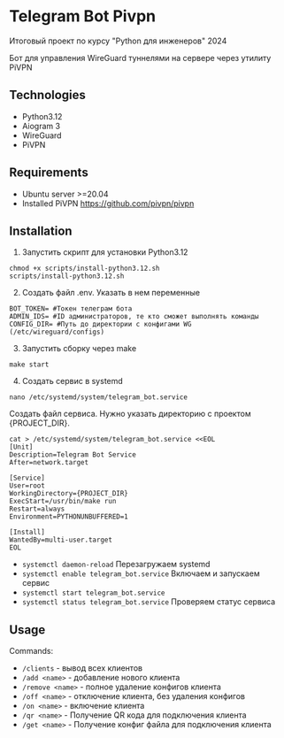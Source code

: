 # Telegram Bot Pivpn

Итоговый проект по курсу "Python для инженеров" 2024

Бот для управления WireGuard туннелями на сервере через утилиту PiVPN

## Technologies
- Python3.12
- Aiogram 3
- WireGuard
- PiVPN

## Requirements
 - Ubuntu server >=20.04
 - Installed PiVPN https://github.com/pivpn/pivpn

## Installation
1. Запустить скрипт для установки Python3.12
    
```
chmod +x scripts/install-python3.12.sh
scripts/install-python3.12.sh
```

2. Создать файл .env. Указать в нем переменные
```
BOT_TOKEN= #Токен телеграм бота
ADMIN_IDS= #ID администраторов, те кто сможет выполнять команды
CONFIG_DIR= #Путь до директории с конфигами WG (/etc/wireguard/configs)
```
3. Запустить сборку через make
```
make start
```
4. Создать сервис в systemd

`nano /etc/systemd/system/telegram_bot.service`

Создать файл сервиса. Нужно указать директорию с проектом {PROJECT_DIR}.
```
cat > /etc/systemd/system/telegram_bot.service <<EOL
[Unit]
Description=Telegram Bot Service
After=network.target

[Service]
User=root
WorkingDirectory={PROJECT_DIR}
ExecStart=/usr/bin/make run
Restart=always
Environment=PYTHONUNBUFFERED=1

[Install]
WantedBy=multi-user.target
EOL
```
- `systemctl daemon-reload` Перезагружаем systemd
- `systemctl enable telegram_bot.service` Включаем и запускаем сервис
- `systemctl start telegram_bot.service`
- `systemctl status telegram_bot.service` Проверяем статус сервиса

## Usage

Commands:  
- `/clients` - вывод всех клиентов  
- `/add <name>` - добавление нового клиента  
- `/remove <name>` - полное удаление конфигов клиента  
- `/off <name>` - отключение клиента, без удаления конфигов  
- `/on <name>` - включение клиента  
- `/qr <name>` - Получение QR кода для подключения клиента  
- `/get <name>` - Получение конфиг файла для подключения клиента
